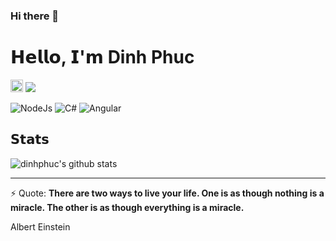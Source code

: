 ### Hi there 👋
# 𝗛𝗲𝗹𝗹𝗼, 𝗜'𝗺 Dinh Phuc


[<img alt="github" src="https://img.shields.io/badge/github-dinhphuc-8da0cb?style=for-the-badge&labelColor=555555&logo=github" height="20">](https://github.com/dinhphuc)
[![](https://img.shields.io/badge/-@dinhphuc-%23181717?style=flat-square&logo=github)](https://github.com/dinhphuc)

![NodeJs](https://img.shields.io/badge/-Nodejs-%339933?style=flat-square&logo=node-dot-js&logoColor=ffffff)
![C#](https://img.shields.io/badge/-CSharp-%339933?style=flat-square&logo=c-sharp&logoColor=ffffff)
![Angular](https://img.shields.io/badge/-Angular-%23E44D27?style=flat-square&logo=angular&logoColor=ffffff)

## 𝗦𝘁𝗮𝘁𝘀

![dinhphuc's github stats](https://github-readme-stats.vercel.app/api?username=dinhphuc&show_icons=true&theme=dracula)



------------
⚡ Quote: 
**There are two ways to live your life. One is as though nothing is a miracle. The other is as though everything is a miracle.**

Albert Einstein